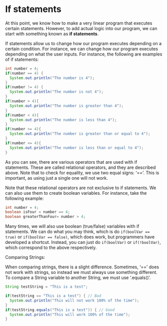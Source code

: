# If statements

At this point, we know how to make a very linear program that executes certain statements. However, to add actual logic into our program, we can start with something known as **if statements**.

If statements allow us to change how our program executes depending on a certain condition. For instance, we can change how our program executes depending on what the user inputs. For instance, the following are examples of if statements:

```java
int number = 4;
if(number == 4) {
  System.out.println("The number is 4");
}
if(number != 4) {
  System.out.println("The number is not 4");
}
if(number > 4){
  System.out.println("The number is greater than 4");
}
if(number < 4){
  System.out.println("The number is less than 4");
}
if(number >= 4){
  System.out.println("The number is greater than or equal to 4");
}
if(number <= 4){
  System.out.println("The number is less than or equal to 4");
}
```

As you can see, there are various operators that are used with if statements. These are called relational operators, and they are described above. Note that to check for equality, we use two equal signs: ‘==’. This is important, as using just a single one will not work.

Note that these relational operators are not exclusive to if statements. We can also use them to create boolean variables. For instance, take the following example:

```java
int number = 4;
boolean isFour = number == 4;
boolean greaterThanFour= number > 4;
```

Many times, we will also use boolean (true/false) variables with if statements. We can do what you may think, which is do `if(boolVar == true)` or `if(boolVar == false)`, which does work, but programmers have developed a shortcut. Instead, you can just do `if(boolVar)` or `if(!boolVar)`, which correspond to the above respectively. 

Comparing Strings:

When comparing strings, there is a slight difference. Sometimes, ‘==’ does not work with strings, so instead we must always use something different. To compare a String variable to another String, we must use ‘.equals()’.

```java
String testString = "This is a test";

if(testString == "This is a test") { // Bad
  System.out.println("This will not work 100% of the time");
}
if(testString.equals("This is a test")) { // Good
  System.out.println("This will work 100% of the time");
}
```
